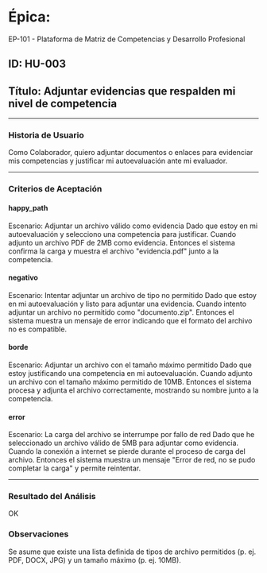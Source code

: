 # Épica: 
EP-101 - Plataforma de Matriz de Competencias y Desarrollo Profesional

## ID: HU-003  
## Título: Adjuntar evidencias que respalden mi nivel de competencia

---

### Historia de Usuario

Como Colaborador, quiero adjuntar documentos o enlaces para evidenciar mis competencias y justificar mi autoevaluación ante mi evaluador.

---

### Criterios de Aceptación

#### happy_path
Escenario: Adjuntar un archivo válido como evidencia
Dado que estoy en mi autoevaluación y selecciono una competencia para justificar.
Cuando adjunto un archivo PDF de 2MB como evidencia.
Entonces el sistema confirma la carga y muestra el archivo "evidencia.pdf" junto a la competencia.

#### negativo
Escenario: Intentar adjuntar un archivo de tipo no permitido
Dado que estoy en mi autoevaluación y listo para adjuntar una evidencia.
Cuando intento adjuntar un archivo no permitido como "documento.zip".
Entonces el sistema muestra un mensaje de error indicando que el formato del archivo no es compatible.

#### borde
Escenario: Adjuntar un archivo con el tamaño máximo permitido
Dado que estoy justificando una competencia en mi autoevaluación.
Cuando adjunto un archivo con el tamaño máximo permitido de 10MB.
Entonces el sistema procesa y adjunta el archivo correctamente, mostrando su nombre junto a la competencia.

#### error
Escenario: La carga del archivo se interrumpe por fallo de red
Dado que he seleccionado un archivo válido de 5MB para adjuntar como evidencia.
Cuando la conexión a internet se pierde durante el proceso de carga del archivo.
Entonces el sistema muestra un mensaje "Error de red, no se pudo completar la carga" y permite reintentar.

---

### Resultado del Análisis  
OK

### Observaciones
Se asume que existe una lista definida de tipos de archivo permitidos (p. ej. PDF, DOCX, JPG) y un tamaño máximo (p. ej. 10MB).